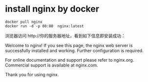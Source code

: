 # install nginx by docker
```
docker pull nginx
docker run -d -p 80:80  nginx:latest
```
浏览器访问 http://你的服务器地址，看到如下信息即安装成功：

Welcome to nginx!
If you see this page, the nginx web server is successfully installed and working. Further configuration is required.

For online documentation and support please refer to nginx.org.
Commercial support is available at nginx.com.

Thank you for using nginx.